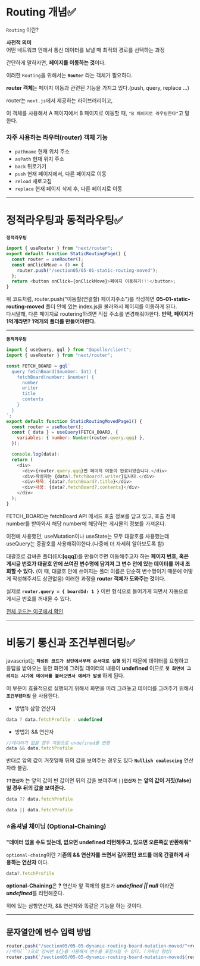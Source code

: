 <h1>Routing 개념✅</h1>

`Routing` 이란?<br>

**사전적 의미**<br>어떤 네트워크 안에서 통신 데이터를 보낼 때 최적의 경로를 선택하는 과정

간단하게 말하자면, **페이지를 이동하는 것**이다.

이러한 `Routing`을 위해서는 **`Router`** 라는 객체가 필요하다.

**router 객체**는 페이지 이동과 관련된 기능을 가지고 있다.(push, query, replace ...)

router는 `next.js`에서 제공하는 라이브러리이고,

이 객체를 사용해서 A 페이지에서 B 페이지로 이동할 때, `"B 페이지로 라우팅한다"`고 말한다.

### 자주 사용하는 라우터(router) 객체 기능

- `pathname` 현재 위치 주소
- `asPath` 현재 위치 주소
- `back` 뒤로가기
- `push` 현재 페이지에서, 다른 페이지로 이동
- `reload` 새로고침
- `replace` 현재 페이지 삭제 후, 다른 페이지로 이동

---

<h1>정적라우팅과 동적라우팅✅</h1>

**`정적라우팅`**

```javascript
import { useRouter } from "next/router";
export default function StaticRoutingPage() {
  const router = useRouter();
  const onClickMove = () => {
    router.push("/section05/05-01-static-routing-moved");
  };
  return <button onClick={onClickMove}>페이지 이동하기!!!</button>;
}
```

위 코드처럼, router.push("이동할(연결할) 페이지주소")를 작성하면 **05-01-static-routing-moved** 폴더 안에 있는 index.js을 불러와서 페이지를 이동하게 된다.<br>
다시말해, 다른 페이지로 routering하려면 직접 주소를 변경해줘야한다. **만약, 페이지가 1억개라면? 1억개의 폴더를 만들어야한다.**

---

**`동적라우팅`**

```javascript
import { useQuery, gql } from "@apollo/client";
import { useRouter } from "next/router";

const FETCH_BOARD = gql`
  query fetchBoard($number: Int) {
    fetchBoard(number: $number) {
      number
      writer
      title
      contents
    }
  }
`;
export default function StaticRoutingMovedPage1() {
  const router = useRouter();
  const { data } = useQuery(FETCH_BOARD, {
    variables: { number: Number(router.query.qqq) },
  });

  console.log(data);
  return (
    <div>
      <div>{router.query.qqq}번 페이지 이동이 완료되었습니다.</div>
      <div>작성자는 {data?.fetchBoard?.writer}입니다.</div>
      <div>제목: {data?.fetchBoard?.title}</div>
      <div>내용: {data?.fetchBoard?.contents}</div>
    </div>
  );
}
```

FETCH_BOARD는 fetchBoard API 메서드 호출 정보를 담고 있고, 호출 전에 number를 받아와서 해당 number에 해당하는 게시물의 정보를 가져온다.

이전에 사용했던, useMutation이나 useState는 모두 대괄호를 사용했는데 useQuery는 중괄호를 사용해줘야한다.(나중에 더 자세히 알아보도록 함)

대괄호로 감싸준 폴더(EX:**[qqq]**)를 만들어주면 이동해주고자 하는 **페이지 번호, 혹은 게시글 번호가 대괄호 안에 쓰여진 변수명에 담겨져 그 변수 안에 있는 데이터를 꺼내 조회할 수 있다.** (이 때, 대괄호 안에 쓰여지는 폴더 이름은 단순히 변수명이기 때문에 어떻게 작성해주셔도 상관없음) 이러한 과정을 **router 객체가 도와주는 것**이다.

실제로 **`router.query = { boardId: 1 }`** 이런 형식으로 들어가게 되면서 자동으로 게시글 번호를 꺼내올 수 있다.

<a href="https://github.com/Kwon2do/CodeCamp-Front-end-/tree/main/class/pages/section05">전체 코드는 이곳에서 확인</a>

---

<h1>비동기 통신과 조건부렌더링✅</h1>

javascript는 **`작성된 코드가 상단에서부터 순서대로 실행`** 되기 때문에 데이터를 요청하고 응답을 받아오는 동안 화면에 그려질 데이터의 내용이 **undefined** 이므로 **`첫 화면이 그려지는 시기에 데이터를 불러오면서 에러가 발생`** 하게 된다.

이 부분이 효율적으로 실행되기 위해서 화면을 미리 그려놓고 데이터를 그려주기 위해서 **`조건부렌더링`** 을 사용한다.

* 방법1) 삼항 연산자<br>
```javascript
data ? data.fetchProfile : undefined
```

* 방법2) && 연산자
```javascript
//데이터가 없을 경우 자동으로 undefined를 반환
data && data.fetchProfile
```

반대로 앞의 값이 거짓일때 뒤의 값을 보여주는 경우도 있다 **`Nullish coalescing`** 연산자라 불림.

**`??연산자`** 는 앞의 값이 빈 값이면 뒤의 값을 보여주며 **`||연산자`** 는 **앞의 값이 거짓(false)일 경우 뒤의 값을 보여준다.**

```javascript
data ?? data.fetchProfile

data || data.fetchProfile
```

### ⭐옵셔널 체이닝 (Optional-Chaining)
**"데이터 없을 수도 있는데, 없으면 undefined 리턴해주고, 있으면 오른쪽값 반환해줘"**

`optional-chaing`이란 기**존의 && 연산자를 쓰면서 길어졌던 코드를 더욱 간결하게 사용하는 연산자** 이다.

~~~javascript
data?.fetchProfile
~~~

**optional-Chaining**은 **?** 연산자 앞 객체의 참조가 ***undefined || null*** 이라면 ***undefined***를 리턴해준다.

위에 있는 삼항연산자, && 연산자와 똑같은 기능을 하는 것이다.

---

## 문자열안에 변수 입력 방법

~~~javascript
router.push("/section05/05-05-dynamic-routing-board-mutation-moved/"+result.data.createBoard.number)
//백틱(``)으로 감싸면 ${}를 사용해서 변수를 포함시킬 수 있다. (가독성 향상)
router.push(`/section05/05-05-dynamic-routing-board-mutation-moved${result.data.createBoard.number}`)
~~~